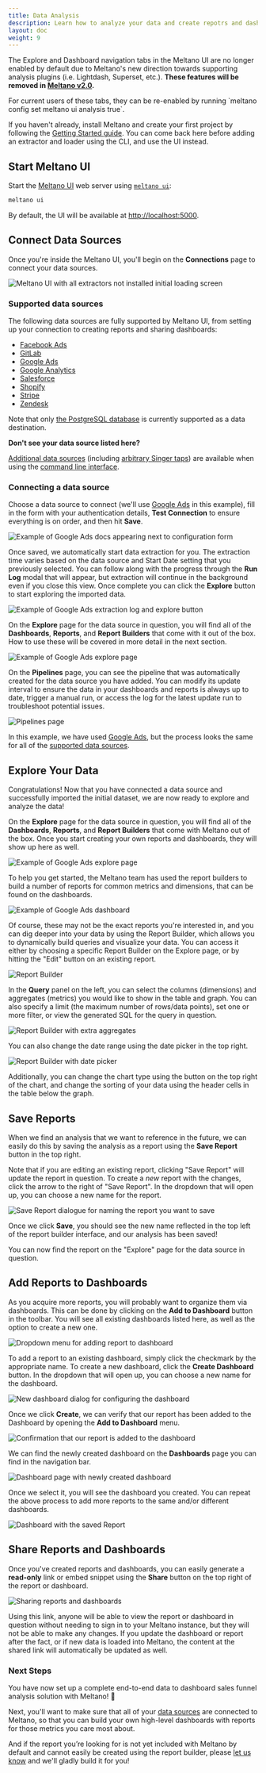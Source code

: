 ```yaml
---
title: Data Analysis
description: Learn how to analyze your data and create repotrs and dashboards.
layout: doc
weight: 9
---
```


<div class="notification is-danger">
  <p>The Explore and Dashboard navigation tabs in the Meltano UI are no longer enabled by default due to Meltano's new direction towards supporting analysis plugins (i.e. Lightdash, Superset, etc.). <strong>These features will be removed in <a href="[Meltano v2.0](https://gitlab.com/meltano/meltano/-/issues/3292.">Meltano v2.0</a>.</strong></p>
  <p>For current users of these tabs, they can be re-enabled by running `meltano config set meltano ui analysis true`.</p>
</div>

If you haven't already, install Meltano and create your first project by following the [Getting Started guide](/getting-started). You can come back here before adding an extractor and loader using the CLI, and use the UI instead.

## Start Meltano UI

Start the [Meltano UI](/guide/ui) web server using [`meltano ui`](/reference/command-line-interface#ui):

```bash
meltano ui
```

By default, the UI will be available at <http://localhost:5000>.

## Connect Data Sources

Once you're inside the Meltano UI, you'll begin on the **Connections** page to connect your data sources.

![Meltano UI with all extractors not installed initial loading screen](images/analysis/1-connections.png)

### Supported data sources

The following data sources are fully supported by Meltano UI, from setting up your connection to creating reports and sharing dashboards:

* [Facebook Ads](https://hub.meltano.com/extractors/facebook.html)
* [GitLab](https://hub.meltano.com/extractors/gitlab.html)
* [Google Ads](https://hub.meltano.com/extractors/adwords.html)
* [Google Analytics](https://hub.meltano.com/extractors/google-analytics.html)
* [Salesforce](https://hub.meltano.com/extractors/salesforce.html)
* [Shopify](https://hub.meltano.com/extractors/shopify.html)
* [Stripe](https://hub.meltano.com/extractors/stripe.html)
* [Zendesk](https://hub.meltano.com/extractors/zendesk.html)

Note that only [the PostgreSQL database](https://hub.meltano.com/loaders/postgres.html) is currently supported as a data destination.

<div class="notification is-info">
  <p><strong>Don't see your data source listed here?</strong></p>
  <p><a href="https://hub.meltano.com/extractors/">Additional data sources</a> (including <a href="https://www.singer.io/#taps">arbitrary Singer taps</a>) are available when using the <a href="/reference/command-line-interface">command line interface</a>.</p>
</div>

### Connecting a data source

Choose a data source to connect (we'll use [Google Ads](https://hub.meltano.com/extractors/adwords.html) in this example), fill in the form with your authentication details, **Test Connection** to ensure everything is on order, and then hit **Save**.

![Example of Google Ads docs appearing next to configuration form](images/analysis/2-connection-setup-populated.png)

Once saved, we automatically start data extraction for you. The extraction time varies based on the data source and Start Date setting that you previously selected. You can follow along with the progress through the **Run Log** modal that will appear, but extraction will continue in the background even if you close this view. Once complete you can click the **Explore** button to start exploring the imported data.

![Example of Google Ads extraction log and explore button](images/analysis/3-run-log-complete.png)

On the **Explore** page for the data source in question, you will find all of the **Dashboards**, **Reports**, and **Report Builders** that come with it out of the box. How to use these will be covered in more detail in the next section.

![Example of Google Ads explore page](images/analysis/4-explore.png)

On the **Pipelines** page, you can see the pipeline that was automatically created for the data source you have added. You can modify its update interval to ensure the data in your dashboards and reports is always up to date, trigger a manual run, or access the log for the latest update run to troubleshoot potential issues.

![Pipelines page](images/analysis/5-pipelines.png)

In this example, we have used [Google Ads](https://hub.meltano.com/extractors/adwords.html), but the process looks the same for all of the [supported data sources](#supported-data-sources).

## Explore Your Data

Congratulations! Now that you have connected a data source and successfully imported the initial dataset, we are now ready to explore and analyze the data!

On the **Explore** page for the data source in question, you will find all of the **Dashboards**, **Reports**, and **Report Builders** that come with Meltano out of the box. Once you start creating your own reports and dashboards, they will show up here as well.

![Example of Google Ads explore page](images/analysis/4-explore.png)

To help you get started, the Meltano team has used the report builders to build a number of reports for common metrics and dimensions, that can be found on the dashboards.

![Example of Google Ads dashboard](images/analysis/6-default-dashboard.png)

Of course, these may not be the exact reports you're interested in, and you can dig deeper into your data by using the Report Builder, which allows you to dynamically build queries and visualize your data. You can access it either by choosing a specific Report Builder on the Explore page, or by hitting the "Edit" button on an existing report.

![Report Builder](images/analysis/7-report-builder.png)

In the **Query** panel on the left, you can select the columns (dimensions) and aggregates (metrics) you would like to show in the table and graph. You can also specify a limit (the maximum number of rows/data points), set one or more filter, or view the generated SQL for the query in question.

![Report Builder with extra aggregates](images/analysis/8-report-builder-modified.png)

You can also change the date range using the date picker in the top right.

![Report Builder with date picker](images/analysis/9-report-builder-date-picker.png)

Additionally, you can change the chart type using the button on the top right of the chart, and change the sorting of your data using the header cells in the table below the graph.

## Save Reports

When we find an analysis that we want to reference in the future, we can easily do this by saving the analysis as a report using the **Save Report** button in the top right.

Note that if you are editing an existing report, clicking "Save Report" will update the report in question. To create a _new_ report with the changes, click the arrow to the right of "Save Report". In the dropdown that will open up, you can choose a new name for the report.

![Save Report dialogue for naming the report you want to save](images/analysis/10-report-builder-save-as.png)

Once we click **Save**, you should see the new name reflected in the top left of the report builder interface, and our analysis has been saved!

You can now find the report on the "Explore" page for the data source in question.

## Add Reports to Dashboards

As you acquire more reports, you will probably want to organize them via dashboards. This can be done by clicking on the **Add to Dashboard** button in the toolbar. You will see all existing dashboards listed here, as well as the option to create a new one.

![Dropdown menu for adding report to dashboard](images/analysis/11-report-builder-add-to-dashboard.png)

To add a report to an existing dashboard, simply click the checkmark by the appropriate name. To create a new dashboard, click the **Create Dashboard** button. In the dropdown that will open up, you can choose a new name for the dashboard.

![New dashboard dialog for configuring the dashboard](images/analysis/12-report-builder-create-dashboard.png)

Once we click **Create**, we can verify that our report has been added to the Dashboard by opening the **Add to Dashboard** menu.

![Confirmation that our report is added to the dashboard](images/analysis/13-report-builder-dashboard-saved.png)

We can find the newly created dashboard on the **Dashboards** page you can find in the navigation bar.

![Dashboard page with newly created dashboard](images/analysis/14-dashboards.png)

Once we select it, you will see the dashboard you created. You can repeat the above process to add more reports to the same and/or different dashboards.

![Dashboard with the saved Report](images/analysis/15-overview-dashboard.png)

## Share Reports and Dashboards

Once you've created reports and dashboards, you can easily generate a **read-only** link or embed snippet using the **Share** button on the top right of the report or dashboard.

![Sharing reports and dashboards](images/analysis/16-share-dashboard.png)

Using this link, anyone will be able to view the report or dashboard in question without needing to sign in to your Meltano instance, but they will not be able to make any changes. If you update the dashboard or report after the fact, or if new data is loaded into Meltano, the content at the shared link will automatically be updated as well.

### Next Steps

You have now set up a complete end-to-end data to dashboard sales funnel analysis solution with Meltano! 🎉

Next, you'll want to make sure that all of your [data sources](#supported-data-sources) are connected to Meltano, so that you can build your own high-level dashboards with reports for those metrics you care most about.

And if the report you’re looking for is not yet included with Meltano by default and cannot easily be created using the report builder, please [let us know](https://gitlab.com/meltano/meltano/-/issues/new) and we'll gladly build it for you!
